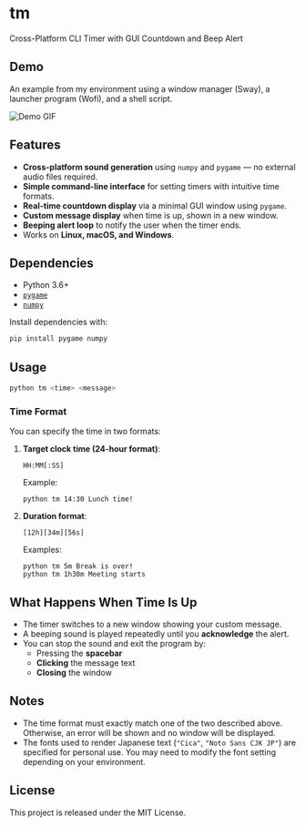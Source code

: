 # tm

Cross-Platform CLI Timer with GUI Countdown and Beep Alert

## Demo

An example from my environment using a window manager (Sway), a launcher program (Wofi), and a shell script.

![Demo GIF](https://github.com/user-attachments/assets/f5703aa7-4b3d-4bc0-9a62-21a22a747d9d)

## Features

- **Cross-platform sound generation** using `numpy` and `pygame` — no external audio files required.
- **Simple command-line interface** for setting timers with intuitive time formats.
- **Real-time countdown display** via a minimal GUI window using `pygame`.
- **Custom message display** when time is up, shown in a new window.
- **Beeping alert loop** to notify the user when the timer ends.
- Works on **Linux, macOS, and Windows**.

## Dependencies

- Python 3.6+
- [`pygame`](https://pypi.org/project/pygame/)
- [`numpy`](https://pypi.org/project/numpy/)

Install dependencies with:

```bash
pip install pygame numpy
```

## Usage

```bash
python tm <time> <message>
```

### Time Format

You can specify the time in two formats:

1. **Target clock time (24-hour format)**:
   ```
   HH:MM[:SS]
   ```
   Example:
   ```
   python tm 14:30 Lunch time!
   ```

2. **Duration format**:
   ```
   [12h][34m][56s]
   ```
   Examples:
   ```
   python tm 5m Break is over!
   python tm 1h30m Meeting starts
   ```

## What Happens When Time Is Up

- The timer switches to a new window showing your custom message.
- A beeping sound is played repeatedly until you **acknowledge** the alert.
- You can stop the sound and exit the program by:
  - Pressing the **spacebar**
  - **Clicking** the message text
  - **Closing** the window

## Notes

- The time format must exactly match one of the two described above. Otherwise, an error will be shown and no window will be displayed.
- The fonts used to render Japanese text (`"Cica"`, `"Noto Sans CJK JP"`) are specified for personal use. You may need to modify the font setting depending on your environment.

## License

This project is released under the MIT License.
